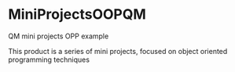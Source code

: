 # MiniProjectsOOPQM
QM mini projects OPP example


This product is a series of mini projects, focused on object oriented programming techniques
